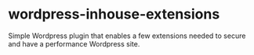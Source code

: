 # wordpress-inhouse-extensions
Simple Wordpress plugin that enables a few extensions needed to secure and have a performance Wordpress site.
